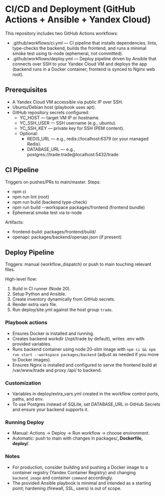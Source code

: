 # CI/CD and Deployment (GitHub Actions + Ansible + Yandex Cloud)

This repository includes two GitHub Actions workflows:

- .github/workflows/ci.yml — CI pipeline that installs dependencies, lints, type-checks the backend, builds the frontend, and runs a minimal smoke test using ts-node (ephemeral, not committed).
- .github/workflows/deploy.yml — Deploy pipeline driven by Ansible that connects over SSH to your Yandex Cloud VM and deploys the app (backend runs in a Docker container; frontend is synced to Nginx web root).

## Prerequisites

- A Yandex Cloud VM accessible via public IP over SSH.
- Ubuntu/Debian host (playbook uses apt).
- GitHub repository secrets configured:
  - YC_HOST — target VM IP or hostname.
  - YC_SSH_USER — SSH username (e.g., ubuntu).
  - YC_SSH_KEY — private key for SSH (PEM content).
  - Optional:
    - REDIS_URL — e.g., redis://localhost:6379 (or your managed Redis).
    - DATABASE_URL — e.g., postgres://trade:trade@localhost:5432/trade

## CI Pipeline

Triggers on pushes/PRs to main/master.
Steps:
- npm ci
- npm run lint (root)
- npm run build (backend type-check)
- npm run build --workspace packages/frontend (frontend bundle)
- Ephemeral smoke test via ts-node

Artifacts:
- frontend-build: packages/frontend/build/
- openapi: packages/backend/openapi.json (if present)

## Deploy Pipeline

Triggers: manual (workflow_dispatch) or push to main touching relevant files.

High-level flow:
1) Build in CI runner (Node 20).
2) Setup Python and Ansible.
3) Create inventory dynamically from GitHub secrets.
4) Render extra vars file.
5) Run deploy/site.yml against the host group `trade`.

### Playbook actions
- Ensures Docker is installed and running.
- Creates backend workdir (/opt/trade by default), writes .env with provided variables.
- Runs backend container using node:20-slim image with `npm ci && npm run start --workspace packages/backend` (adjust as needed if you move to Docker images).
- Ensures Nginx is installed and configured to serve the frontend build at /var/www/trade and proxy /api/ to backend.

### Customization
- Variables in deploy/extra_vars.yml created in the workflow control ports, paths, and env.
- To use Postgres instead of SQLite, set DATABASE_URL in GitHub Secrets and ensure your backend supports it.

### Running Deploy
- Manual: Actions -> Deploy -> Run workflow -> choose environment.
- Automatic: push to main with changes in packages/**, Dockerfile, deploy/**.

### Notes
- For production, consider building and pushing a Docker image to a container registry (Yandex Container Registry) and changing `backend_image` and container `command` accordingly.
- The provided Ansible playbook is minimal and intended as a starting point; hardening (firewall, SSL, users) is out of scope.
